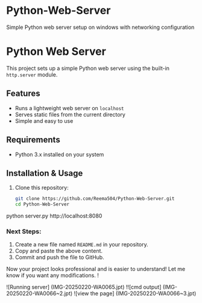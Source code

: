 # Python-Web-Server
Simple Python web server setup on windows with networking configuration 
# Python Web Server

This project sets up a simple Python web server using the built-in `http.server` module.

## Features
- Runs a lightweight web server on `localhost`
- Serves static files from the current directory
- Simple and easy to use

## Requirements
- Python 3.x installed on your system

## Installation & Usage
1. Clone this repository:
   ```bash
   git clone https://github.com/Reema504/Python-Web-Server.git
   cd Python-Web-Server
 python server.py
 http://localhost:8080


### **Next Steps:**  
1. Create a new file named `README.md` in your repository.  
2. Copy and paste the above content.  
3. Commit and push the file to GitHub.  

Now your project looks professional and is easier to understand! Let me know if you want any modifications.
!

![Running server] (IMG-20250220-WA0065.jpt)
!![cmd output] (IMG-20250220-WA0066~2.jpt)
![view the page] (IMG-20250220-WA0066~3.jpt)
